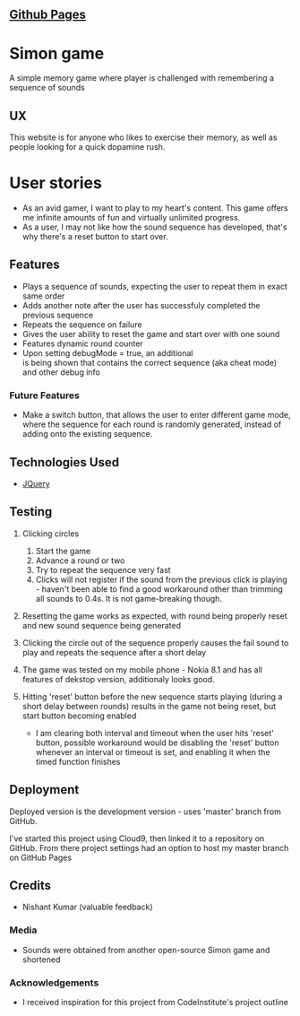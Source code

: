 ## [Github Pages](https://taigatenori.github.io/ciproject2/)

# Simon game

A simple memory game where player is challenged with remembering a sequence of sounds
 
## UX
 
This website is for anyone who likes to exercise their memory, as well as people looking for a quick dopamine rush.

# User stories
- As an avid gamer, I want to play to my heart's content. This game offers me infinite amounts of fun and virtually unlimited progress.
- As a user, I may not like how the sound sequence has developed, that's why there's a reset button to start over.

## Features

- Plays a sequence of sounds, expecting the user to repeat them in exact same order
- Adds another note after the user has successfuly completed the previous sequence
- Repeats the sequence on failure
- Gives the user ability to reset the game and start over with one sound
- Features dynamic round counter
- Upon setting debugMode = true, an additional <div> is being shown that contains the correct sequence (aka cheat mode) and other debug info

### Future Features

- Make a switch button, that allows the user to enter different game mode, where the sequence for each round is randomly generated, instead of adding onto the existing sequence.


## Technologies Used

- [JQuery](https://jquery.com)

## Testing

1. Clicking circles
    1. Start the game
    2. Advance a round or two
    3. Try to repeat the sequence very fast
    4. Clicks will not register if the sound from the previous click is playing - haven't been able to find a good workaround other than trimming all sounds to 0.4s. It is not game-breaking though.

2. Resetting the game works as expected, with round being properly reset and new sound sequence being generated

3. Clicking the circle out of the sequence properly causes the fail sound to play and repeats the sequence after a short delay

4. The game was tested on my mobile phone - Nokia 8.1 and has all features of dekstop version, additionaly looks good.

5. Hitting 'reset' button before the new sequence starts playing (during a short delay between rounds) results in the game not being reset, but start button becoming enabled
    - I am clearing both interval and timeout when the user hits 'reset' button,
      possible workaround would be disabling the 'reset' button whenever an interval or timeout is set, and enabling it when the timed function finishes

## Deployment

Deployed version is the development version - uses 'master' branch from GitHub.

I've started this project using Cloud9, then linked it to a repository on GitHub. From there project settings had an option to host my master branch on GitHub Pages


## Credits
- Nishant Kumar (valuable feedback)


### Media
- Sounds were obtained from another open-source Simon game and shortened

### Acknowledgements

- I received inspiration for this project from CodeInstitute's project outline
